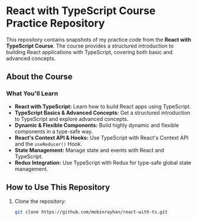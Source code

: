 # React with TypeScript Course Practice Repository

This repository contains snapshots of my practice code from the **React with TypeScript Course**. The course provides a structured introduction to building React applications with TypeScript, covering both basic and advanced concepts.

## About the Course

### What You'll Learn

- **React with TypeScript:** Learn how to build React apps using TypeScript.
- **TypeScript Basics & Advanced Concepts:** Get a structured introduction to TypeScript and explore advanced concepts.
- **Dynamic & Flexible Components:** Build highly dynamic and flexible components in a type-safe way.
- **React's Context API & Hooks:** Use TypeScript with React's Context API and the `useReducer()` Hook.
- **State Management:** Manage state and events with React and TypeScript.
- **Redux Integration:** Use TypeScript with Redux for type-safe global state management.

## How to Use This Repository

1. Clone the repository:
   ```bash
   git clone https://github.com/mobinrayhan/react-with-ts.git
   ```
